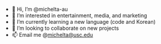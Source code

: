 - 👋 Hi, I’m @michelta-au
- 👀 I’m interested in entertainment, media, and marketing
- 🌱 I’m currently learning a new language (code and Korean)
- 💞️ I’m looking to collaborate on new projects
- 📫 Email me @michelta@usc.edu

<!---
michelta-au/michelta-au is a ✨ special ✨ repository because its `README.md` (this file) appears on your GitHub profile.
You can click the Preview link to take a look at your changes.
--->
